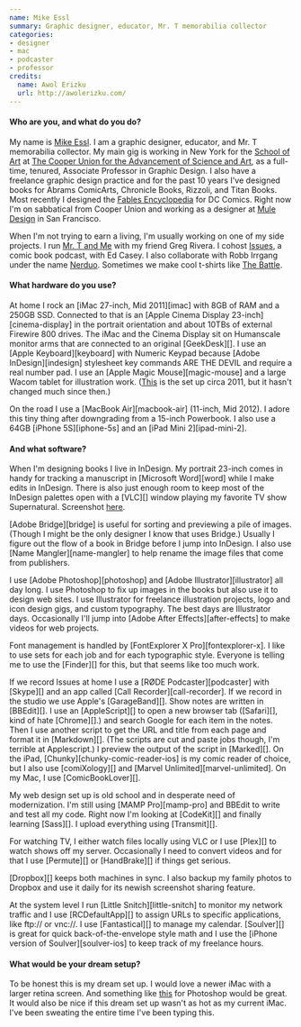 ```yaml
---
name: Mike Essl
summary: Graphic designer, educator, Mr. T memorabilia collector
categories:
- designer
- mac
- podcaster
- professor
credits:
  name: Awol Erizku
  url: http://awolerizku.com/
---
```


#### Who are you, and what do you do?

My name is [Mike Essl](https://twitter.com/essl "Mike's Twitter account."). I am a graphic designer, educator, and Mr. T memorabilia collector. My main gig is working in New York for the [School of Art](http://www.cooper.edu/art/ "The School of Art at The Cooper Union.") at [The Cooper Union for the Advancement of Science and Art](http://en.wikipedia.org/wiki/Cooper_Union "The Wikipedia entry for Cooper Union."), as a full-time, tenured, Associate Professor in Graphic Design. I also have a freelance graphic design practice and for the past 10 years I've designed books for Abrams ComicArts, Chronicle Books, Rizzoli, and Titan Books. Most recently I designed the [Fables Encyclopedia](http://www.amazon.com/Fables-Encyclopedia-Jess-Nevins/dp/1401243959 "The Fables Encyclopedia, designed by Mike.") for DC Comics. Right now I'm on sabbatical from Cooper Union and working as a designer at [Mule Design](http://muledesign.com/ "A design agency in San Francosc.") in San Francisco.

When I'm not trying to earn a living, I'm usually working on one of my side projects. I run [Mr. T and Me](http://mrtandme.com/ "Mike and Greg's Mr T fan site.") with my friend Greg Rivera. I cohost [Issues](http://issuesshow.com/ "Mike and Ed's comics podcast."), a comic book podcast, with Ed Casey. I also collaborate with Robb Irrgang under the name [Nerduo](http://nerduo.com/ "Mike and Robb's collaboration site."). Sometimes we make cool t-shirts like [The Battle](http://nerduo.com/thebattle/ "Mike and Robb's t-shirt.").

#### What hardware do you use?

At home I rock an [iMac 27-inch, Mid 2011][imac] with 8GB of RAM and a 250GB SSD. Connected to that is an [Apple Cinema Display 23-inch][cinema-display] in the portrait orientation and about 10TBs of external Firewire 800 drives. The iMac and the Cinema Display sit on Humanscale monitor arms that are connected to an original [GeekDesk][]. I use an [Apple Keyboard][keyboard] with Numeric Keypad because [Adobe InDesign][indesign] stylesheet key commands ARE THE DEVIL and require a real number pad. I use an [Apple Magic Mouse][magic-mouse] and a large Wacom tablet for illustration work. ([This](https://www.flickr.com/photos/essl/5983116736/ "A photo of Mike's setup on Flickr.") is the set up circa 2011, but it hasn't changed much since then.)

On the road I use a [MacBook Air][macbook-air] (11-inch, Mid 2012). I adore this tiny thing after downgrading from a 15-inch Powerbook. I also use a 64GB [iPhone 5S][iphone-5s] and an [iPad Mini 2][ipad-mini-2].

#### And what software?

When I'm designing books I live in InDesign. My portrait 23-inch comes in handy for tracking a manuscript in [Microsoft Word][word] while I make edits in InDesign. There is also just enough room to keep most of the InDesign palettes open with a [VLC][] window playing my favorite TV show Supernatural. Screenshot [here](https://www.flickr.com/photos/essl/6034838191/ "A screenshot of Mike's desktop setup.").

[Adobe Bridge][bridge] is useful for sorting and previewing a pile of images. (Though I might be the only designer I know that uses Bridge.) Usually I figure out the flow of a book in Bridge before I jump into InDesign. I also use [Name Mangler][name-mangler] to help rename the image files that come from publishers.

I use [Adobe Photoshop][photoshop] and [Adobe Illustrator][illustrator] all day long. I use Photoshop to fix up images in the books but also use it to design web sites. I use Illustrator for freelance illustration projects, logo and icon design gigs, and custom typography. The best days are Illustrator days. Occasionally I'll jump into [Adobe After Effects][after-effects] to make videos for web projects.

Font management is handled by [FontExplorer X Pro][fontexplorer-x]. I like to use sets for each job and for each typographic style. Everyone is telling me to use the [Finder][] for this, but that seems like too much work.

If we record Issues at home I use a [RØDE Podcaster][podcaster] with [Skype][] and an app called [Call Recorder][call-recorder]. If we record in the studio we use Apple's [GarageBand][]. Show notes are written in [BBEdit][]. I use an [AppleScript][] to open a new browser tab ([Safari][], kind of hate [Chrome][].) and search Google for each item in the notes. Then I use another script to get the URL and title from each page and format it in [Markdown][]. (The scripts are cut and paste jobs though, I'm terrible at Applescript.) I preview the output of the script in [Marked][]. On the iPad, [Chunky][chunky-comic-reader-ios] is my comic reader of choice, but I also use [comiXology][] and [Marvel Unlimited][marvel-unlimited]. On my Mac, I use [ComicBookLover][].

My web design set up is old school and in desperate need of modernization. I'm still using [MAMP Pro][mamp-pro] and BBEdit to write and test all my code. Right now I'm looking at [CodeKit][] and finally learning [Sass][]. I upload everything using [Transmit][].

For watching TV, I either watch files locally using VLC or I use [Plex][] to watch shows off my server. Occasionally I need to convert videos and for that I use [Permute][] or [HandBrake][] if things get serious.

[Dropbox][] keeps both machines in sync. I also backup my family photos to Dropbox and use it daily for its newish screenshot sharing feature.

At the system level I run [Little Snitch][little-snitch] to monitor my network traffic and I use [RCDefaultApp][] to assign URLs to specific applications, like ftp:// or vnc://. I use [Fantastical][] to manage my calendar. [Soulver][] is great for quick back-of-the-envelope style math and I use the [iPhone version of Soulver][soulver-ios] to keep track of my freelance hours.

#### What would be your dream setup?

To be honest this is my dream set up. I would love a newer iMac with a larger retina screen. And something like [this](http://www.washingtonpost.com/news/speaking-of-science/wp/2015/03/03/a-paralyzed-woman-flew-a-f-35-fighter-jet-in-a-simulator-using-only-her-mind/ "A Washington Post article about neurosignaling research.") for Photoshop would be great. It would also be nice if this dream set up wasn't as hot as my current iMac. I've been sweating the entire time I've been typing this.